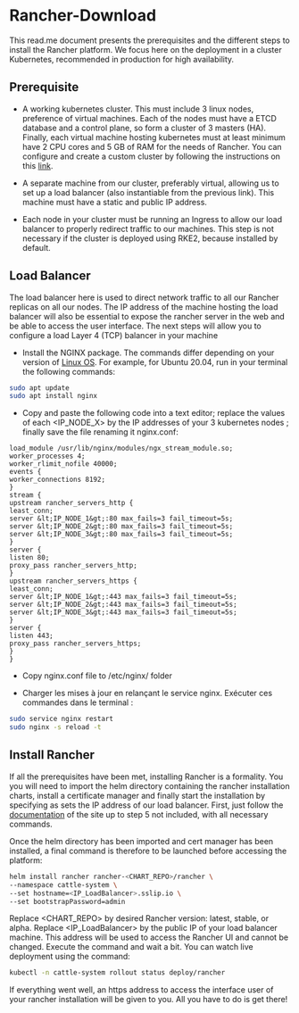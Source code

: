 # Rancher-Download
This read.me document presents the prerequisites and the different steps to install the Rancher platform. We focus here on the deployment in a cluster Kubernetes, recommended in production for high availability.

## Prerequisite
* A working kubernetes cluster. This must include 3 linux nodes,
preference of virtual machines. Each of the nodes must have a
ETCD database and a control plane, so form a cluster of 3
masters (HA). Finally, each virtual machine hosting kubernetes must at least
minimum have 2 CPU cores and 5 GB of RAM for the needs of
Rancher.
You can configure and create a custom cluster by following the
instructions on this [link](https://github.com/theocld/rke2-vagrant).

* A separate machine from our cluster, preferably virtual, allowing us
to set up a load balancer (also instantiable from the previous link). This machine must have a static and public IP address.

* Each node in your cluster must be running an Ingress to allow
our load balancer to properly redirect traffic to our machines.
This step is not necessary if the cluster is deployed using RKE2, because
installed by default.

## Load Balancer
The load balancer here is used to direct network traffic to all our Rancher replicas on all
our nodes. The IP address of the machine hosting the load balancer will also be
essential to expose the rancher server in the web and be able to access
the user interface. The next steps will allow you to configure a load
Layer 4 (TCP) balancer in your machine

* Install the NGINX package. The commands differ depending on your version of
[Linux OS](https://www.nginx.com/resources/wiki/start/topics/tutorials/install/).
For example, for Ubuntu 20.04, run in your terminal the
following commands:
```bash
sudo apt update
sudo apt install nginx
```

* Copy and paste the following code into a text editor; replace the
values of each <IP_NODE_X> by the IP addresses of your 3 kubernetes nodes
; finally save the file renaming it nginx.conf:

```
load_module /usr/lib/nginx/modules/ngx_stream_module.so;
worker_processes 4;
worker_rlimit_nofile 40000;
events {
worker_connections 8192;
}
stream {
upstream rancher_servers_http {
least_conn;
server &lt;IP_NODE_1&gt;:80 max_fails=3 fail_timeout=5s;
server &lt;IP_NODE_2&gt;:80 max_fails=3 fail_timeout=5s;
server &lt;IP_NODE_3&gt;:80 max_fails=3 fail_timeout=5s;
}
server {
listen 80;
proxy_pass rancher_servers_http;
}
upstream rancher_servers_https {
least_conn;
server &lt;IP_NODE_1&gt;:443 max_fails=3 fail_timeout=5s;
server &lt;IP_NODE_2&gt;:443 max_fails=3 fail_timeout=5s;
server &lt;IP_NODE_3&gt;:443 max_fails=3 fail_timeout=5s;
}
server {
listen 443;
proxy_pass rancher_servers_https;
}
}
```

* Copy nginx.conf file to /etc/nginx/ folder

* Charger les mises à jour en relançant le service nginx. Exécuter ces
commandes dans le terminal :
```bash
sudo service nginx restart
sudo nginx -s reload -t
```

## Install Rancher
If all the prerequisites have been met, installing Rancher is a formality. You
you will need to import the helm directory containing the rancher installation charts,
install a certificate manager and finally start the installation by specifying as
sets the IP address of our load balancer. First, just follow
the [documentation](https://docs.ranchermanager.rancher.io/pages-for-subheaders/install-upgrade-on-a-kubernetes-cluster) of the site up to step 5 not included, with all
necessary commands. 

Once the helm directory has been imported and cert manager has been installed, a final command
is therefore to be launched before accessing the platform:
```bash
helm install rancher rancher-<CHART_REPO>/rancher \
--namespace cattle-system \
--set hostname=<IP_LoadBalancer>.sslip.io \
--set bootstrapPassword=admin
```
Replace <CHART_REPO> by desired Rancher version: latest, stable, or
alpha.
Replace <IP_LoadBalancer> by the public IP of your load balancer machine. This
address will be used to access the Rancher UI and cannot be changed.
Execute the command and wait a bit. You can watch live
deployment using the command:
```bash
kubectl -n cattle-system rollout status deploy/rancher
```

If everything went well, an https address to access the interface
user of your rancher installation will be given to you. All you have to do is
get there!
